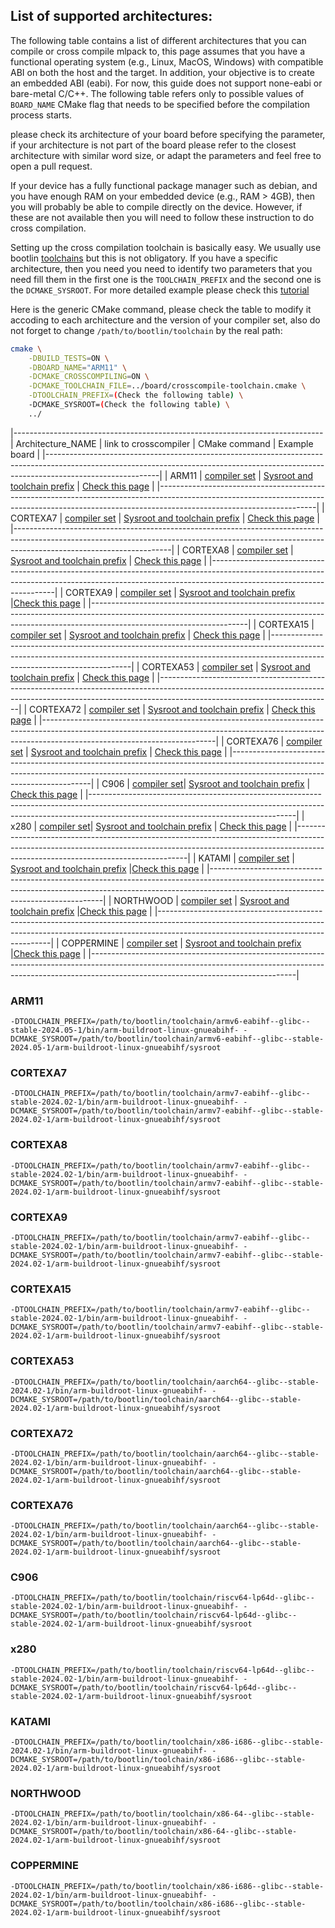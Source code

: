 ## List of supported architectures:

The following table contains a list of different architectures that you can
compile or cross compile mlpack to, this page assumes that you have a
functional operating system (e.g., Linux, MacOS, Windows) with compatible
ABI on both the host and the target. In addition, your objective is to create
an embedded ABI (eabi). For now, this guide does not support none-eabi or
bare-metal C/C++. The following table refers only to possible values of 
`BOARD_NAME` CMake flag that needs to be specified before the compilation
process starts.

please check its architecture of your board before specifying the parameter, if
your architecture is not part of the board please refer to the closest
architecture with similar word size, or adapt the parameters and feel free to
open a pull request.

If your device has a fully functional package manager such as debian, and you
have enough RAM on your embedded device (e.g., RAM > 4GB), then you will
probably be able to compile directly on the device. However, if these are not
available then you will need to follow these instruction to do cross
compilation.

Setting up the cross compilation toolchain is basically easy. We usually use
bootlin [toolchains](https://toolchains.bootlin.com/) but this is not
obligatory. If you have a specific architecture, then you need you need to
identify two parameters that you need fill them in the first one is the
`TOOLCHAIN_PREFIX` and the second one is the `DCMAKE_SYSROOT`. For more
detailed example please check this [tutorial](crosscompile_armv7.md)

Here is the generic CMake command, please check the table to modify it
accoding to each architecture and the version of your compiler set, also
do not forget to change `/path/to/bootlin/toolchain` by the real path:

```sh
cmake \
    -DBUILD_TESTS=ON \
    -DBOARD_NAME="ARM11" \
    -DCMAKE_CROSSCOMPILING=ON \
    -DCMAKE_TOOLCHAIN_FILE=../board/crosscompile-toolchain.cmake \
    -DTOOLCHAIN_PREFIX=(Check the following table) \
    -DCMAKE_SYSROOT=(Check the following table) \
    ../
```

|-----------------------------------------------------------------------------
| Architecture\_NAME | link to crosscompiler | CMake command | Example board |
|----------------------------------------------------------------------------------------------------------------------------------------------------------------------------------------|
| ARM11    | [compiler set](https://toolchains.bootlin.com/releases_armv6-eabihf.html) | [Sysroot and toolchain prefix](#ARM11) | [Check this page](https://en.wikipedia.org/wiki/ARM11) |
|---------------------------------------------------------------------------------------------------------------------------------------------------------------------------------------------------|
| CORTEXA7 | [compiler set](https://toolchains.bootlin.com/releases_armv7-eabihf.html) | [Sysroot and toolchain prefix](#CORTEXA7) | [Check this page](https://en.wikipedia.org/wiki/ARM_Cortex-A7) |
|---------------------------------------------------------------------------------------------------------------------------------------------------------------------------------------------------|
| CORTEXA8 | [compiler set](https://toolchains.bootlin.com/releases_armv7-eabihf.html) | [Sysroot and toolchain prefix](#CORTEXA8) | [Check this page](https://en.wikipedia.org/wiki/ARM_Cortex-A8) |
|---------------------------------------------------------------------------------------------------------------------------------------------------------------------------------------------------|
| CORTEXA9  | [compiler set](https://toolchains.bootlin.com/releases_armv7-eabihf.html) | [Sysroot and toolchain prefix](#CORTEXA9) |[Check this page](https://en.wikipedia.org/wiki/ARM_Cortex-A9) |
|---------------------------------------------------------------------------------------------------------------------------------------------------------------------------------------------------|
| CORTEXA15 | [compiler set](https://toolchains.bootlin.com/releases_armv7-eabihf.html) | [Sysroot and toolchain prefix](#CORTEXA15) | [Check this page](https://en.wikipedia.org/wiki/ARM_Cortex-A15)  |
|-------------------------------------------------------------------------------------------------------------------------------------------------------------------------------------------------------|
| CORTEXA53 | [compiler set](https://toolchains.bootlin.com/releases_aarch64.html)      | [Sysroot and toolchain prefix](#CORTEXA53) | [Check this page](https://en.wikipedia.org/wiki/ARM_Cortex-A53)  |
|-------------------------------------------------------------------------------------------------------------------------------------------------------------------------------------------------------|
| CORTEXA72 | [compiler set](https://toolchains.bootlin.com/releases_aarch64.html)      | [Sysroot and toolchain prefix](#CORTEXA72) | [Check this page](https://en.wikipedia.org/wiki/ARM_Cortex-A72)  |
|-------------------------------------------------------------------------------------------------------------------------------------------------------------------------------------------------------|
| CORTEXA76 | [compiler set](https://toolchains.bootlin.com/releases_aarch64.html)      | [Sysroot and toolchain prefix](#CORTEXA76) | [Check this page](https://en.wikipedia.org/wiki/ARM_Cortex-A76)  |
|-------------------------------------------------------------------------------------------------------------------------------------------------------------------------------------------------------|
| C906      | [compiler set](https://toolchains.bootlin.com/releases_riscv64-lp64d.html)| [Sysroot and toolchain prefix](#C906) | [Check this page](https://riscv.org/news/2020/11/xuantie-c906-based-allwinner-risc-v-processor-to-power-12-linux-sbcs/attachment/allwinner-xuantie-c906-risc-v-processor/) |
|---------------------------------------------------------------------------------------------------------------------------------------------------------------------------------------------------------------|
| x280      | [compiler set](https://toolchains.bootlin.com/releases_riscv64-lp64d.html)| [Sysroot and toolchain prefix](#x280) | [Check this page](https://www.sifive.cn/api/document-file?uid=x280-datasheet) |
|---------------------------------------------------------------------------------------------------------------------------------------------------------------------------------------------------------------|
| KATAMI    | [compiler set](https://toolchains.bootlin.com/releases_x86-i686.html)     | [Sysroot and toolchain prefix](#KATAMI) |[Check this page](https://en.wikipedia.org/wiki/Pentium_III)                 |
|---------------------------------------------------------------------------------------------------------------------------------------------------------------------------------------------------------------|
| NORTHWOOD | [compiler set](https://toolchains.bootlin.com/releases_x86-64.html)       | [Sysroot and toolchain prefix](#NORTHWOOD)   |[Check this page](https://en.wikipedia.org/wiki/Pentium_4)              |
|---------------------------------------------------------------------------------------------------------------------------------------------------------------------------------------------------------------|
| COPPERMINE |  [compiler set](https://toolchains.bootlin.com/releases_x86-i686.html)   | [Sysroot and toolchain prefix](#COPPERMINE) |[Check this page](https://en.wikipedia.org/wiki/Pentium_III)             |
|---------------------------------------------------------------------------------------------------------------------------------------------------------------------------------------------------------------|


### ARM11

`-DTOOLCHAIN_PREFIX=/path/to/bootlin/toolchain/armv6-eabihf--glibc--stable-2024.05-1/bin/arm-buildroot-linux-gnueabihf- -DCMAKE_SYSROOT=/path/to/bootlin/toolchain/armv6-eabihf--glibc--stable-2024.05-1/arm-buildroot-linux-gnueabihf/sysroot`

### CORTEXA7 

`-DTOOLCHAIN_PREFIX=/path/to/bootlin/toolchain/armv7-eabihf--glibc--stable-2024.02-1/bin/arm-buildroot-linux-gnueabihf- -DCMAKE_SYSROOT=/path/to/bootlin/toolchain/armv7-eabihf--glibc--stable-2024.02-1/arm-buildroot-linux-gnueabihf/sysroot` 

### CORTEXA8 

`-DTOOLCHAIN_PREFIX=/path/to/bootlin/toolchain/armv7-eabihf--glibc--stable-2024.02-1/bin/arm-buildroot-linux-gnueabihf- -DCMAKE_SYSROOT=/path/to/bootlin/toolchain/armv7-eabihf--glibc--stable-2024.02-1/arm-buildroot-linux-gnueabihf/sysroot`

### CORTEXA9  

`-DTOOLCHAIN_PREFIX=/path/to/bootlin/toolchain/armv7-eabihf--glibc--stable-2024.02-1/bin/arm-buildroot-linux-gnueabihf- -DCMAKE_SYSROOT=/path/to/bootlin/toolchain/armv7-eabihf--glibc--stable-2024.02-1/arm-buildroot-linux-gnueabihf/sysroot`

### CORTEXA15 

`-DTOOLCHAIN_PREFIX=/path/to/bootlin/toolchain/armv7-eabihf--glibc--stable-2024.02-1/bin/arm-buildroot-linux-gnueabihf- -DCMAKE_SYSROOT=/path/to/bootlin/toolchain/armv7-eabihf--glibc--stable-2024.02-1/arm-buildroot-linux-gnueabihf/sysroot`

### CORTEXA53 

`-DTOOLCHAIN_PREFIX=/path/to/bootlin/toolchain/aarch64--glibc--stable-2024.02-1/bin/arm-buildroot-linux-gnueabihf- -DCMAKE_SYSROOT=/path/to/bootlin/toolchain/aarch64--glibc--stable-2024.02-1/arm-buildroot-linux-gnueabihf/sysroot`

### CORTEXA72

`-DTOOLCHAIN_PREFIX=/path/to/bootlin/toolchain/aarch64--glibc--stable-2024.02-1/bin/arm-buildroot-linux-gnueabihf- -DCMAKE_SYSROOT=/path/to/bootlin/toolchain/aarch64--glibc--stable-2024.02-1/arm-buildroot-linux-gnueabihf/sysroot`

### CORTEXA76

`-DTOOLCHAIN_PREFIX=/path/to/bootlin/toolchain/aarch64--glibc--stable-2024.02-1/bin/arm-buildroot-linux-gnueabihf- -DCMAKE_SYSROOT=/path/to/bootlin/toolchain/aarch64--glibc--stable-2024.02-1/arm-buildroot-linux-gnueabihf/sysroot`

### C906

`-DTOOLCHAIN_PREFIX=/path/to/bootlin/toolchain/riscv64-lp64d--glibc--stable-2024.02-1/bin/arm-buildroot-linux-gnueabihf- -DCMAKE_SYSROOT=/path/to/bootlin/toolchain/riscv64-lp64d--glibc--stable-2024.02-1/arm-buildroot-linux-gnueabihf/sysroot`

### x280 

`-DTOOLCHAIN_PREFIX=/path/to/bootlin/toolchain/riscv64-lp64d--glibc--stable-2024.02-1/bin/arm-buildroot-linux-gnueabihf- -DCMAKE_SYSROOT=/path/to/bootlin/toolchain/riscv64-lp64d--glibc--stable-2024.02-1/arm-buildroot-linux-gnueabihf/sysroot`

### KATAMI    

`-DTOOLCHAIN_PREFIX=/path/to/bootlin/toolchain/x86-i686--glibc--stable-2024.02-1/bin/arm-buildroot-linux-gnueabihf- -DCMAKE_SYSROOT=/path/to/bootlin/toolchain/x86-i686--glibc--stable-2024.02-1/arm-buildroot-linux-gnueabihf/sysroot`

### NORTHWOOD

`-DTOOLCHAIN_PREFIX=/path/to/bootlin/toolchain/x86-64--glibc--stable-2024.02-1/bin/arm-buildroot-linux-gnueabihf- -DCMAKE_SYSROOT=/path/to/bootlin/toolchain/x86-64--glibc--stable-2024.02-1/arm-buildroot-linux-gnueabihf/sysroot`

### COPPERMINE

`-DTOOLCHAIN_PREFIX=/path/to/bootlin/toolchain/x86-i686--glibc--stable-2024.02-1/bin/arm-buildroot-linux-gnueabihf- -DCMAKE_SYSROOT=/path/to/bootlin/toolchain/x86-i686--glibc--stable-2024.02-1/arm-buildroot-linux-gnueabihf/sysroot`
